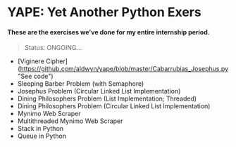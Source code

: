 YAPE: Yet Another Python Exers
==============================

#### These are the exercises we've done for my entire internship period.

> Status: ONGOING...

- [Viginere Cipher] (https://github.com/aldwyn/yape/blob/master/Cabarrubias_Josephus.py "See code")
- Sleeping Barber Problem (with Semaphore)
- Josephus Problem (Circular Linked List Implementation)
- Dining Philosophers Problem (List Implementation; Threaded)
- Dining Philosophers Problem (Circular Linked List Implementation)
- Mynimo Web Scraper
- Multithreaded Mynimo Web Scraper
- Stack in Python
- Queue in Python
